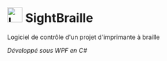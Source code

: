 
# <img src="SightBraille/logo.ico" alt="Logo sightbraille" width="35"/> SightBraille 
Logiciel de contrôle d'un projet d'imprimante à braille

*Développé sous WPF en C#*
